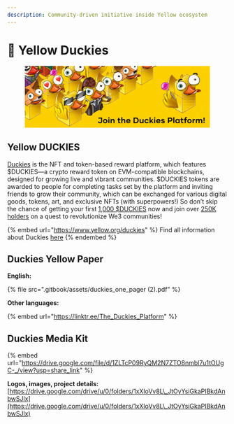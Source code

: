 ```yaml
---
description: Community-driven initiative inside Yellow ecosystem
---
```


# 🦆 Yellow Duckies

<figure><img src=".gitbook/assets/1500x500.jpeg" alt=""><figcaption></figcaption></figure>

## Yellow DUCKIES

[Duckies](https://www.yellow.org/duckies) is the NFT and token-based reward platform, which features $DUCKIES—a crypto reward token on EVM-compatible blockchains, designed for growing live and vibrant communities. $DUCKIES tokens are awarded to people for completing tasks set by the platform and inviting friends to grow their community, which can be exchanged for various digital goods, tokens, art, and exclusive NFTs (with superpowers!) So don’t skip the chance of getting your first [1,000 $DUCKIES](https://www.yellow.org/duckies/?t=eyJhbGciOiJFUzI1NksifQ.eyJyZWYiOiIweDAxYjRlNWVmRkQzYjBFZTI0MzFBYTFCNGU2ZTQ1ZDhmNzUzZjc1N2EiLCJhbW91bnQiOjEwMDAwMDAsInJlZl9pZCI6IjFiOTcxZDgzLTFhYWMtNDBhOS1iMTBiLTA4ZWEwYjQ5ZWE3OSJ9.alQdXbtTt-6wH\_XRhDgmjLK1sxH2MDLkYRcfedrs74XhNNnbvalkmFuZ8yCk5kuWg2vb\_qwwuhQXCrPpRQqK-w\&utm\_source=tg\&utm\_medium=announcement\&utm\_campaign=duckies\_soft\_launch\&utm\_id=promos200922) now and join over [250K holders](https://polygonscan.com/token/0xffb9f1907f827709b0ed09b37956cd3c7462abdb) on a quest to revolutionize We3 communities!

{% embed url="https://www.yellow.org/duckies" %}
Find all information about Duckies [here](https://www.yellow.org/duckies)
{% endembed %}

## Duckies Yellow Paper

**English:**

{% file src=".gitbook/assets/duckies_one_pager (2).pdf" %}

**Other languages:**

{% embed url="https://linktr.ee/The_Duckies_Platform" %}

## Duckies Media Kit

{% embed url="https://drive.google.com/file/d/1ZLTcP09RyQM2N7ZTO8nmbl7u1tOUgC-_/view?usp=share_link" %}

**Logos, images, project details:** [https://drive.google.com/drive/u/0/folders/1xXloVv8L\_JtOyYsiGkaPIBkdAnbwSJlx](https://drive.google.com/drive/u/0/folders/1xXloVv8L\_JtOyYsiGkaPIBkdAnbwSJlx)
